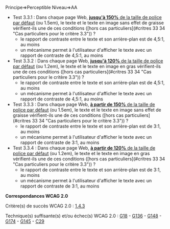 Principe=>Perceptible
Niveau=>AA

*   Test 3.3.1 : Dans chaque page Web, [**jusqu'à 150%** de la taille de police par défaut](glossaire.htm#mTailleCaract%C3%A8re) (ou 1.5em), le texte et le texte en image sans effet de graisse vérifient-ils une de ces conditions ([hors cas particuliers](#critres 33  34 "Cas particuliers pour le critère 3.3")) ?
    *   le rapport de contraste entre le texte et son arrière-plan est de 4,5:1, au moins
    *   un mécanisme permet à l'utilisateur d'afficher le texte avec un rapport de contraste de 4,5:1, au moins
*   Test 3.3.2 : Dans chaque page Web, [**jusqu'à 120%** de la taille de police par défaut](glossaire.htm#mTailleCaract%C3%A8re) (ou 1.2em), le texte et le texte en image en gras vérifient-ils une de ces conditions ([hors cas particuliers](#critres 33  34 "Cas particuliers pour le critère 3.3")) ?
    *   le rapport de contraste entre le texte et son arrière-plan est de 4,5:1, au moins
    *   un mécanisme permet à l'utilisateur d'afficher le texte avec un rapport de contraste de 4,5:1, au moins
*   Test 3.3.3 : Dans chaque page Web, [**à partir de 150%** de la taille de police par défaut](glossaire.htm#mTailleCaract%C3%A8re) (ou 1.5em), le texte et le texte en image sans effet de graisse vérifient-ils une de ces conditions ([hors cas particuliers](#critres 33  34 "Cas particuliers pour le critère 3.3")) ?
    *   le rapport de contraste entre le texte et son arrière-plan est de 3:1, au moins
    *   un mécanisme permet à l'utilisateur d'afficher le texte avec un rapport de contraste de 3:1, au moins
*   Test 3.3.4 : Dans chaque page Web, [**à partir de 120%** de la taille de police par défaut](glossaire.htm#mTailleCaract%C3%A8re) (ou 1.2em), le texte et le texte en image en gras vérifient-ils une de ces conditions ([hors cas particuliers](#critres 33  34 "Cas particuliers pour le critère 3.3")) ?
    *   le rapport de contraste entre le texte et son arrière-plan est de 3:1, au moins
    *   un mécanisme permet à l'utilisateur d'afficher le texte avec un rapport de contraste de 3:1, au moins

**Correspondances WCAG 2.0**

Critère(s) de succès WCAG 2.0 : [1.4.3](http://www.w3.org/Translations/WCAG20-fr/#visual-audio-contrast-contrast)

Technique(s) suffisante(s) et/ou échec(s) WCAG 2.0 : [G18](http://www.w3.org/TR/WCAG-TECHS/G18.html) - [G136](http://www.w3.org/TR/WCAG-TECHS/G136.html) - [G148](http://www.w3.org/TR/WCAG-TECHS/G148.html) - [G174](http://www.w3.org/TR/WCAG-TECHS/G174.html) - [G145](http://www.w3.org/TR/WCAG-TECHS/G145.html) - [C29](http://www.w3.org/TR/WCAG-TECHS/C29.html)
